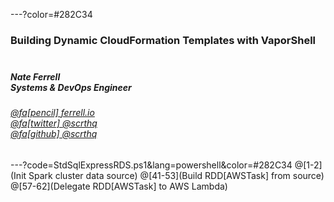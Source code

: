 ---?color=#282C34

### Building Dynamic CloudFormation Templates with VaporShell<br><br>
##### Nate Ferrell<br>Systems & DevOps Engineer
###### [@fa[pencil] ferrell.io](https://ferrell.io/)<br>[@fa[twitter] @scrthq](https://twitter.com/scrthq)<br>[@fa[github] @scrthq](https://github.com/scrthq)


---?code=StdSqlExpressRDS.ps1&lang=powershell&color=#282C34
@[1-2](Init Spark cluster data source)
@[41-53](Build RDD[AWSTask] from source)
@[57-62](Delegate RDD[AWSTask] to AWS Lambda)
